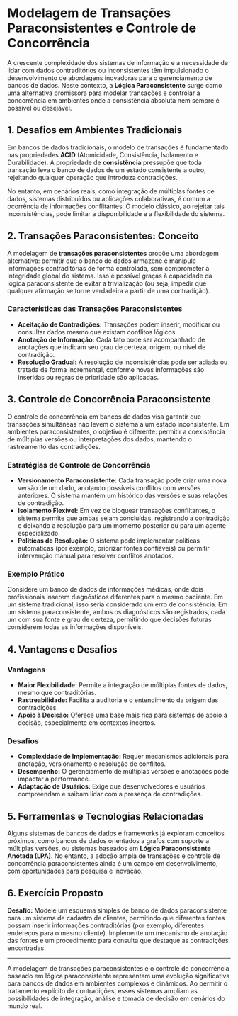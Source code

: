 
# Modelagem de Transações Paraconsistentes e Controle de Concorrência

A crescente complexidade dos sistemas de informação e a necessidade de lidar com dados contraditórios ou inconsistentes têm impulsionado o desenvolvimento de abordagens inovadoras para o gerenciamento de bancos de dados. Neste contexto, a **Lógica Paraconsistente** surge como uma alternativa promissora para modelar transações e controlar a concorrência em ambientes onde a consistência absoluta nem sempre é possível ou desejável.

## 1. Desafios em Ambientes Tradicionais

Em bancos de dados tradicionais, o modelo de transações é fundamentado nas propriedades **ACID** (Atomicidade, Consistência, Isolamento e Durabilidade). A propriedade de **consistência** pressupõe que toda transação leva o banco de dados de um estado consistente a outro, rejeitando qualquer operação que introduza contradições.

No entanto, em cenários reais, como integração de múltiplas fontes de dados, sistemas distribuídos ou aplicações colaborativas, é comum a ocorrência de informações conflitantes. O modelo clássico, ao rejeitar tais inconsistências, pode limitar a disponibilidade e a flexibilidade do sistema.

## 2. Transações Paraconsistentes: Conceito

A modelagem de **transações paraconsistentes** propõe uma abordagem alternativa: permitir que o banco de dados armazene e manipule informações contraditórias de forma controlada, sem comprometer a integridade global do sistema. Isso é possível graças à capacidade da lógica paraconsistente de evitar a trivialização (ou seja, impedir que qualquer afirmação se torne verdadeira a partir de uma contradição).

### Características das Transações Paraconsistentes

- **Aceitação de Contradições:** Transações podem inserir, modificar ou consultar dados mesmo que existam conflitos lógicos.
- **Anotação de Informação:** Cada fato pode ser acompanhado de anotações que indicam seu grau de certeza, origem, ou nível de contradição.
- **Resolução Gradual:** A resolução de inconsistências pode ser adiada ou tratada de forma incremental, conforme novas informações são inseridas ou regras de prioridade são aplicadas.

## 3. Controle de Concorrência Paraconsistente

O controle de concorrência em bancos de dados visa garantir que transações simultâneas não levem o sistema a um estado inconsistente. Em ambientes paraconsistentes, o objetivo é diferente: permitir a coexistência de múltiplas versões ou interpretações dos dados, mantendo o rastreamento das contradições.

### Estratégias de Controle de Concorrência

- **Versionamento Paraconsistente:** Cada transação pode criar uma nova versão de um dado, anotando possíveis conflitos com versões anteriores. O sistema mantém um histórico das versões e suas relações de contradição.
- **Isolamento Flexível:** Em vez de bloquear transações conflitantes, o sistema permite que ambas sejam concluídas, registrando a contradição e deixando a resolução para um momento posterior ou para um agente especializado.
- **Políticas de Resolução:** O sistema pode implementar políticas automáticas (por exemplo, priorizar fontes confiáveis) ou permitir intervenção manual para resolver conflitos anotados.

### Exemplo Prático

Considere um banco de dados de informações médicas, onde dois profissionais inserem diagnósticos diferentes para o mesmo paciente. Em um sistema tradicional, isso seria considerado um erro de consistência. Em um sistema paraconsistente, ambos os diagnósticos são registrados, cada um com sua fonte e grau de certeza, permitindo que decisões futuras considerem todas as informações disponíveis.

## 4. Vantagens e Desafios

### Vantagens

- **Maior Flexibilidade:** Permite a integração de múltiplas fontes de dados, mesmo que contraditórias.
- **Rastreabilidade:** Facilita a auditoria e o entendimento da origem das contradições.
- **Apoio à Decisão:** Oferece uma base mais rica para sistemas de apoio à decisão, especialmente em contextos incertos.

### Desafios

- **Complexidade de Implementação:** Requer mecanismos adicionais para anotação, versionamento e resolução de conflitos.
- **Desempenho:** O gerenciamento de múltiplas versões e anotações pode impactar a performance.
- **Adaptação de Usuários:** Exige que desenvolvedores e usuários compreendam e saibam lidar com a presença de contradições.

## 5. Ferramentas e Tecnologias Relacionadas

Alguns sistemas de bancos de dados e frameworks já exploram conceitos próximos, como bancos de dados orientados a grafos com suporte a múltiplas versões, ou sistemas baseados em **Lógica Paraconsistente Anotada (LPA)**. No entanto, a adoção ampla de transações e controle de concorrência paraconsistentes ainda é um campo em desenvolvimento, com oportunidades para pesquisa e inovação.

## 6. Exercício Proposto

**Desafio:** Modele um esquema simples de banco de dados paraconsistente para um sistema de cadastro de clientes, permitindo que diferentes fontes possam inserir informações contraditórias (por exemplo, diferentes endereços para o mesmo cliente). Implemente um mecanismo de anotação das fontes e um procedimento para consulta que destaque as contradições encontradas.

---

A modelagem de transações paraconsistentes e o controle de concorrência baseado em lógica paraconsistente representam uma evolução significativa para bancos de dados em ambientes complexos e dinâmicos. Ao permitir o tratamento explícito de contradições, esses sistemas ampliam as possibilidades de integração, análise e tomada de decisão em cenários do mundo real.
```
